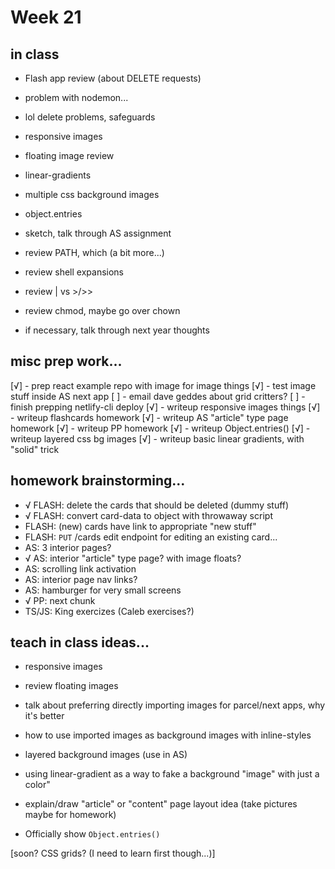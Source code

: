 # Week 21

## in class

- Flash app review (about DELETE requests)
- problem with nodemon...
- lol delete problems, safeguards

- responsive images
- floating image review
- linear-gradients
- multiple css background images
- object.entries

- sketch, talk through AS assignment

- review PATH, which (a bit more...)
- review shell expansions
- review | vs >/>>
- review chmod, maybe go over chown

- if necessary, talk through next year thoughts

## misc prep work...

[√] - prep react example repo with image for image things
[√] - test image stuff inside AS next app
[ ] - email dave geddes about grid critters?
[ ] - finish prepping netlify-cli deploy
[√] - writeup responsive images things
[√] - writeup flashcards homework
[√] - writeup AS "article" type page homework
[√] - writeup PP homework
[√] - writeup Object.entries()
[√] - writeup layered css bg images
[√] - writeup basic linear gradients, with "solid" trick

## homework brainstorming...

* √ FLASH: delete the cards that should be deleted (dummy stuff)
* √ FLASH: convert card-data to  object with throwaway script
* FLASH: (new) cards have link to appropriate "new stuff"
* FLASH: `PUT` /cards edit endpoint for editing an existing card...
* AS: 3 interior pages?
* √ AS: interior "article" type page? with image floats?
* AS: scrolling link activation
* AS: interior page nav links?
* AS: hamburger for very small screens
* √ PP: next chunk
* TS/JS: King exercizes (Caleb exercises?)

## teach in class ideas...

- responsive images
- review floating images

- talk about preferring directly importing images for parcel/next apps, why it's better
- how to use imported images as background images with inline-styles

- layered background images (use in AS)
- using linear-gradient as a way to fake a background "image" with just a color"
- explain/draw "article" or "content" page layout idea (take pictures maybe for homework)
- Officially show `Object.entries()`

[soon? CSS grids? (I need to learn first though...)]



